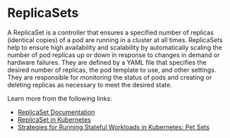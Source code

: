 # ReplicaSets

A ReplicaSet is a controller that ensures a specified number of replicas (identical copies) of a pod are running in a cluster at all times. ReplicaSets help to ensure high availability and scalability by automatically scaling the number of pod replicas up or down in response to changes in demand or hardware failures. They are defined by a YAML file that specifies the desired number of replicas, the pod template to use, and other settings. They are responsible for monitoring the status of pods and creating or deleting replicas as necessary to meet the desired state.

Learn more from the following links:

- [ReplicaSet Documentation](https://kubernetes.io/docs/concepts/workloads/controllers/replicaset/)
- [ReplicaSet in Kubernetes](https://www.youtube.com/watch?v=1WM-LsH6tKc)
- [Strategies for Running Stateful Workloads in Kubernetes: Pet Sets](https://thenewstack.io/strategies-running-stateful-applications-kubernetes-pet-sets/)
